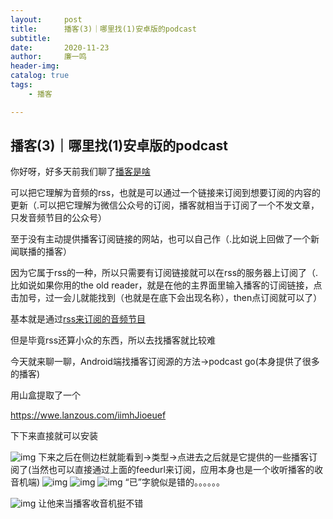 ```yaml
---
layout:     post
title:      播客(3)｜哪里找(1)安卓版的podcast
subtitle:   
date:       2020-11-23
author:     廉一鸣
header-img: 
catalog: true
tags:
    - 播客

---
```


## 播客(3)｜哪里找(1)安卓版的podcast

你好呀，好多天前我们聊了[播客是啥](https://mp.weixin.qq.com/s?__biz=MzI4Nzc2MzA3OQ==&mid=2247484678&idx=1&sn=8913b68918a6e39bbb8052f1a6cee85a&scene=21#wechat_redirect)



可以把它理解为音频的rss，也就是可以通过一个链接来订阅到想要订阅的内容的更新（.可以把它理解为微信公众号的订阅，播客就相当于订阅了一个不发文章，只发音频节目的公众号）



至于没有主动提供播客订阅链接的网站，也可以自己作（.比如说上回做了一个新闻联播的播客）



因为它属于rss的一种，所以只需要有订阅链接就可以在rss的服务器上订阅了（.比如说如果你用的the old reader，就是在他的主界面里输入播客的订阅链接，点击加号，过一会儿就能找到（也就是在底下会出现名称），then点订阅就可以了）

基本就是通过[rss来订阅的音频节目](https://mp.weixin.qq.com/s?__biz=MzI4Nzc2MzA3OQ==&mid=2247484473&idx=1&sn=0302c7d67960748324e4c6bd9db23999&scene=21#wechat_redirect)

但是毕竟rss还算小众的东西，所以去找播客就比较难

今天就来聊一聊，Android端找播客订阅源的方法→podcast go(本身提供了很多的播客)

用山盒提取了一个

https://wwe.lanzous.com/iimhJioeuef

下下来直接就可以安装

![img](https://mmbiz.qpic.cn/mmbiz_png/tMsLbdfwxoPibGKSlbh95yqfNd5YDJeFzgjEYRK7ZC0z1QVL2sSlNPAPmF23vaG7x372lz3VjNS1mY5PDj3G4hQ/640?wx_fmt=png&tp=webp&wxfrom=5&wx_lazy=1&wx_co=1)
下来之后在侧边栏就能看到→类型→点进去之后就是它提供的一些播客订阅了(当然也可以直接通过上面的feedurl来订阅，应用本身也是一个收听播客的收音机端)
![img](https://mmbiz.qpic.cn/mmbiz_png/tMsLbdfwxoPibGKSlbh95yqfNd5YDJeFzicUlEw8cowC6QtoK7BEbtrmsVer7RoyJ5LfqFGuS7cpcEJgbt0H08RQ/640?wx_fmt=png&tp=webp&wxfrom=5&wx_lazy=1&wx_co=1)
![img](https://mmbiz.qpic.cn/mmbiz_jpg/tMsLbdfwxoPibGKSlbh95yqfNd5YDJeFzHmq2wQSFm10Tiaul2Ma3icsNgQjGcCBENd2KLib4eP53I37CAnXMV9VQg/640?wx_fmt=jpeg&tp=webp&wxfrom=5&wx_lazy=1&wx_co=1)
![img](https://mmbiz.qpic.cn/mmbiz_jpg/tMsLbdfwxoPibGKSlbh95yqfNd5YDJeFzRTwDJ1ss37fbLo8mWo13S626cHZIEG7yib9C6Ziac2ecnITCubia3lBzg/640?wx_fmt=jpeg&tp=webp&wxfrom=5&wx_lazy=1&wx_co=1)
“已”字貌似是错的。。。。。。

![img](https://mmbiz.qpic.cn/mmbiz_jpg/tMsLbdfwxoPibGKSlbh95yqfNd5YDJeFzbTE6SicgDm8fsztrYcicSo5lLpoUadyOnFWyronHMK4XEtKWGpKHbVmg/640?wx_fmt=jpeg&tp=webp&wxfrom=5&wx_lazy=1&wx_co=1)
让他来当播客收音机挺不错
